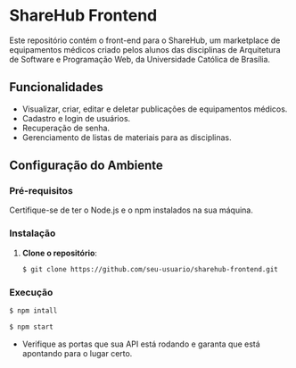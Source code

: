 # ShareHub Frontend

Este repositório contém o front-end para o ShareHub, um marketplace de equipamentos médicos criado pelos alunos das disciplinas de Arquitetura de Software e Programação Web, da Universidade Católica de Brasília.

## Funcionalidades

- Visualizar, criar, editar e deletar publicações de equipamentos médicos.
- Cadastro e login de usuários.
- Recuperação de senha.
- Gerenciamento de listas de materiais para as disciplinas.

## Configuração do Ambiente

### Pré-requisitos

Certifique-se de ter o Node.js e o npm instalados na sua máquina.

### Instalação

1. **Clone o repositório**:
   ```bash
   $ git clone https://github.com/seu-usuario/sharehub-frontend.git
   ```

### Execução

```bash
$ npm intall
```

```bash
$ npm start
```

- Verifique as portas que sua API está rodando e garanta que está apontando para o lugar certo.
